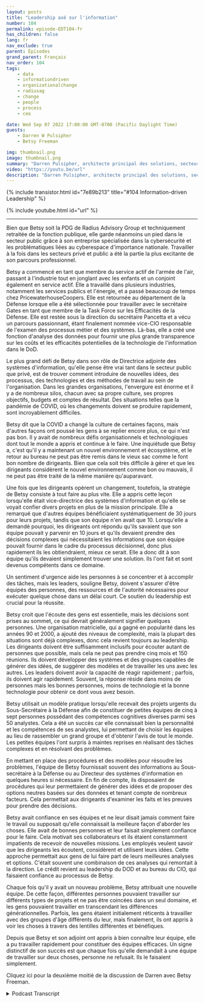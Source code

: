 ```yaml
---
layout: posts
title: "Leadership axé sur l'information"
number: 104
permalink: episode-EDT104-fr
has_children: false
lang: fr
nav_exclude: true
parent: Épisodes
grand_parent: Français
nav_order: 104
tags:
    - data
    - informationdriven
    - organizationalchange
    - radiusag
    - change
    - people
    - process
    - ceo

date: Wed Sep 07 2022 17:00:00 GMT-0700 (Pacific Daylight Time)
guests:
    - Darren W Pulsipher
    - Betsy Freeman

img: thumbnail.png
image: thumbnail.png
summary: "Darren Pulsipher, architecte principal des solutions, secteur public chez Intel s'entretient avec Betsy Freeman, PDG du Radius Advisory Group, sur son expérience en tant que leader axé sur l'information dans les secteurs public et privé. Partie 1 sur 2."
video: "https://youtu.be/url"
description: "Darren Pulsipher, architecte principal des solutions, secteur public chez Intel s'entretient avec Betsy Freeman, PDG du Radius Advisory Group, sur son expérience en tant que leader axé sur l'information dans les secteurs public et privé. Partie 1 sur 2."
---
```


<div>
{% include transistor.html id="7e89b213" title="#104 Information-driven Leadership" %}

{% include youtube.html id="url" %}
</div>

---

Bien que Betsy soit la PDG de Radius Advisory Group et techniquement retraitée de la fonction publique, elle garde néanmoins un pied dans le secteur public grâce à son entreprise spécialisée dans la cybersécurité et les problématiques liées au cyberespace d'importance nationale. Travailler à la fois dans les secteurs privé et public a été la partie la plus excitante de son parcours professionnel.

Betsy a commencé en tant que membre du service actif de l'armée de l'air, passant à l'industrie tout en jonglant avec les enfants et un conjoint également en service actif. Elle a travaillé dans plusieurs industries, notamment les services publics et l'énergie, et a passé beaucoup de temps chez PricewaterhouseCoopers. Elle est retournée au département de la Défense lorsque elle a été sélectionnée pour travailler avec le secrétaire Gates en tant que membre de la Task Force sur les Efficacités de la Défense. Elle est restée sous la direction du secrétaire Pancetta et a vécu un parcours passionnant, étant finalement nommée vice-CIO responsable de l'examen des processus métier et des systèmes. Là-bas, elle a créé une fonction d'analyse des données pour fournir une plus grande transparence sur les coûts et les efficacités potentielles de la technologie de l'information dans le DoD.

Le plus grand défi de Betsy dans son rôle de Directrice adjointe des systèmes d'information, qu'elle pense être vrai tant dans le secteur public que privé, est de trouver comment introduire de nouvelles idées, des processus, des technologies et des méthodes de travail au sein de l'organisation. Dans les grandes organisations, l'envergure est énorme et il y a de nombreux silos, chacun avec sa propre culture, ses propres objectifs, budgets et comptes de résultat. Des situations telles que la pandémie de COVID, où les changements doivent se produire rapidement, sont incroyablement difficiles.

Betsy dit que la COVID a changé la culture de certaines façons, mais d'autres façons ont poussé les gens à se replier encore plus, ce qui n'est pas bon. Il y avait de nombreux défis organisationnels et technologiques dont tout le monde a appris et continue à le faire. Une inquiétude que Betsy a, c'est qu'il y a maintenant un nouvel environnement et écosystème, et le retour au bureau ne peut pas être remis dans le vieux sac comme le font bon nombre de dirigeants. Bien que cela soit très difficile à gérer et que les dirigeants considèrent le nouvel environnement comme bon ou mauvais, il ne peut pas être traité de la même manière qu'auparavant.

Une fois que les dirigeants opèrent un changement, toutefois, la stratégie de Betsy consiste à tout faire au plus vite. Elle a appris cette leçon lorsqu'elle était vice-directrice des systèmes d'information et qu'elle se voyait confier divers projets en plus de la mission principale. Elle a remarqué que d'autres équipes bénéficiaient systématiquement de 30 jours pour leurs projets, tandis que son équipe n'en avait que 10. Lorsqu'elle a demandé pourquoi, les dirigeants ont répondu qu'ils savaient que son équipe pouvait y parvenir en 10 jours et qu'ils devaient prendre des décisions complexes qui nécessitaient les informations que son équipe pouvait fournir dans le cadre du processus décisionnel, donc plus rapidement ils les obtiendraient, mieux ce serait. Elle a donc dit à son équipe qu'ils devaient simplement trouver une solution. Ils l'ont fait et sont devenus compétents dans ce domaine.

Un sentiment d'urgence aide les personnes à se concentrer et à accomplir des tâches, mais les leaders, souligne Betsy, doivent s'assurer d'être équipés des personnes, des ressources et de l'autorité nécessaires pour exécuter quelque chose dans un délai court. Ce soutien du leadership est crucial pour la réussite.

Betsy croit que l'écoute des gens est essentielle, mais les décisions sont prises au sommet, ce qui devrait généralement signifier quelques personnes. Une organisation matricielle, qui a gagné en popularité dans les années 90 et 2000, a ajouté des niveaux de complexité, mais la plupart des situations sont déjà complexes, donc cela revient toujours au leadership. Les dirigeants doivent être suffisamment inclusifs pour écouter autant de personnes que possible, mais cela ne peut pas prendre cinq mois et 150 réunions. Ils doivent développer des systèmes et des groupes capables de générer des idées, de suggérer des modèles et de travailler les uns avec les autres. Les leaders doivent avoir la capacité de réagir rapidement ; parfois, ils doivent agir rapidement. Souvent, la réponse réside dans moins de personnes mais les bonnes personnes, moins de technologie et la bonne technologie pour obtenir ce dont vous avez besoin.

Betsy utilisait un modèle pratique lorsqu'elle recevait des projets urgents du Sous-Secrétaire à la Défense afin de constituer de petites équipes de cinq à sept personnes possédant des compétences cognitives diverses parmi ses 50 analystes. Cela a été un succès car elle connaissait bien la personnalité et les compétences de ses analystes, lui permettant de choisir les équipes au lieu de rassembler un grand groupe et d'obtenir l'avis de tout le monde. Les petites équipes l'ont surpris à maintes reprises en réalisant des tâches complexes et en résolvant des problèmes.

En mettant en place des procédures et des modèles pour résoudre les problèmes, l'équipe de Betsy fournissait souvent des informations au Sous-secrétaire à la Défense ou au Directeur des systèmes d'information en quelques heures si nécessaire. En fin de compte, ils disposaient de procédures qui leur permettaient de générer des idées et de proposer des options neutres basées sur des données et tenant compte de nombreux facteurs. Cela permettait aux dirigeants d'examiner les faits et les preuves pour prendre des décisions.

Betsy avait confiance en ses équipes et ne leur disait jamais comment faire le travail ou supposait qu'elle connaissait la meilleure façon d'aborder les choses. Elle avait de bonnes personnes et leur faisait simplement confiance pour le faire. Cela motivait ses collaborateurs et ils étaient constamment impatients de recevoir de nouvelles missions. Les employés veulent savoir que les dirigeants les écoutent, considèrent et utilisent leurs idées. Cette approche permettait aux gens de lui faire part de leurs meilleures analyses et options. C'était souvent une combinaison de ces analyses qui remontait à la direction. Le crédit revient au leadership du DOD et au bureau du CIO, qui faisaient confiance au processus de Betsy.

Chaque fois qu'il y avait un nouveau problème, Betsy attribuait une nouvelle équipe. De cette façon, différentes personnes pouvaient travailler sur différents types de projets et ne pas être coincées dans un seul domaine, et les gens pouvaient travailler en transcendant les différences générationnelles. Parfois, les gens étaient initialement réticents à travailler avec des groupes d'âge différents du leur, mais finalement, ils ont appris à voir les choses à travers des lentilles différentes et bénéfiques.

Depuis que Betsy et son adjoint ont appris à bien connaître leur équipe, elle a pu travailler rapidement pour constituer des équipes efficaces. Un signe distinctif de son succès est que chaque fois qu'elle demandait à une équipe de travailler sur deux choses, personne ne refusait. Ils le faisaient simplement.

Cliquez ici pour la deuxième moitié de la discussion de Darren avec Betsy Freeman.



<details>
<summary> Podcast Transcript </summary>

<p></p>

</details>
